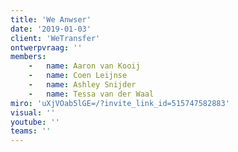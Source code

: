 ```yaml
---
title: 'We Anwser'
date: '2019-01-03'
client: 'WeTransfer'
ontwerpvraag: ''
members:
    -   name: Aaron van Kooij
    -   name: Coen Leijnse
    -   name: Ashley Snijder
    -   name: Tessa van der Waal
miro: 'uXjVOab5lGE=/?invite_link_id=515747582883'
visual: ''
youtube: ''
teams: ''
---
```

 

